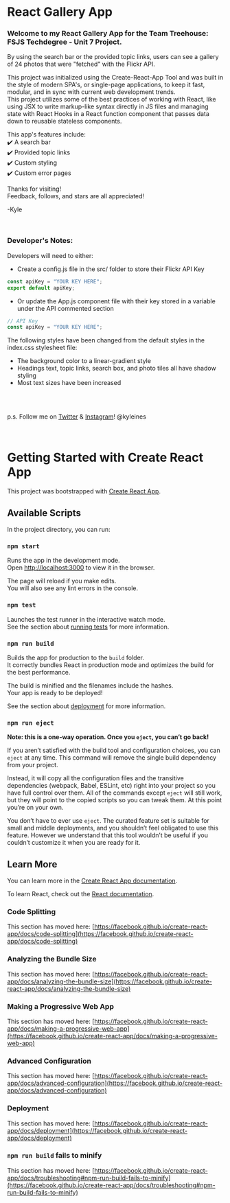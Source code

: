 # React Gallery App

### Welcome to my React Gallery App for the Team Treehouse: FSJS Techdegree - Unit 7 Project.

By using the search bar or the provided topic links, users can see a gallery of 24 photos that were "fetched" with the Flickr API.

This project was initialized using the Create-React-App Tool and was built in the style of modern SPA's, or single-page applications, to keep it fast, modular, and in sync with current web development trends. \
This project utilizes some of the best practices of working with React, like using JSX to write markup-like syntax directly in JS files and managing state with React Hooks in a React function component that passes data down to reusable stateless components.

This app's features include: \
:heavy_check_mark: A search bar \
:heavy_check_mark: Provided topic links \
:heavy_check_mark: Custom styling \
:heavy_check_mark: Custom error pages

Thanks for visiting! \
Feedback, follows, and stars are all appreciated!

-Kyle

<br>

### Developer's Notes:
Developers will need to either:
- Create a config.js file in the src/ folder to store their Flickr API Key
```javascript
const apiKey = "YOUR KEY HERE";
export default apiKey;
```
- Or update the App.js component file with their key stored in a variable under the API commented section
```javascript
// API Key
const apiKey = "YOUR KEY HERE";
```
The following styles have been changed from the default styles in the index.css stylesheet file:
- The background color to a linear-gradient style
- Headings text, topic links, search box, and photo tiles all have shadow styling
- Most text sizes have been increased

<br>
<br>

p.s. Follow me on [Twitter](https://twitter.com/kyleines) & [Instagram](https://instagram.com/kyleines)! @kyleines

<br>

# Getting Started with Create React App

This project was bootstrapped with [Create React App](https://github.com/facebook/create-react-app).

## Available Scripts

In the project directory, you can run:

### `npm start`

Runs the app in the development mode.\
Open [http://localhost:3000](http://localhost:3000) to view it in the browser.

The page will reload if you make edits.\
You will also see any lint errors in the console.

### `npm test`

Launches the test runner in the interactive watch mode.\
See the section about [running tests](https://facebook.github.io/create-react-app/docs/running-tests) for more information.

### `npm run build`

Builds the app for production to the `build` folder.\
It correctly bundles React in production mode and optimizes the build for the best performance.

The build is minified and the filenames include the hashes.\
Your app is ready to be deployed!

See the section about [deployment](https://facebook.github.io/create-react-app/docs/deployment) for more information.

### `npm run eject`

**Note: this is a one-way operation. Once you `eject`, you can’t go back!**

If you aren’t satisfied with the build tool and configuration choices, you can `eject` at any time. This command will remove the single build dependency from your project.

Instead, it will copy all the configuration files and the transitive dependencies (webpack, Babel, ESLint, etc) right into your project so you have full control over them. All of the commands except `eject` will still work, but they will point to the copied scripts so you can tweak them. At this point you’re on your own.

You don’t have to ever use `eject`. The curated feature set is suitable for small and middle deployments, and you shouldn’t feel obligated to use this feature. However we understand that this tool wouldn’t be useful if you couldn’t customize it when you are ready for it.

## Learn More

You can learn more in the [Create React App documentation](https://facebook.github.io/create-react-app/docs/getting-started).

To learn React, check out the [React documentation](https://reactjs.org/).

### Code Splitting

This section has moved here: [https://facebook.github.io/create-react-app/docs/code-splitting](https://facebook.github.io/create-react-app/docs/code-splitting)

### Analyzing the Bundle Size

This section has moved here: [https://facebook.github.io/create-react-app/docs/analyzing-the-bundle-size](https://facebook.github.io/create-react-app/docs/analyzing-the-bundle-size)

### Making a Progressive Web App

This section has moved here: [https://facebook.github.io/create-react-app/docs/making-a-progressive-web-app](https://facebook.github.io/create-react-app/docs/making-a-progressive-web-app)

### Advanced Configuration

This section has moved here: [https://facebook.github.io/create-react-app/docs/advanced-configuration](https://facebook.github.io/create-react-app/docs/advanced-configuration)

### Deployment

This section has moved here: [https://facebook.github.io/create-react-app/docs/deployment](https://facebook.github.io/create-react-app/docs/deployment)

### `npm run build` fails to minify

This section has moved here: [https://facebook.github.io/create-react-app/docs/troubleshooting#npm-run-build-fails-to-minify](https://facebook.github.io/create-react-app/docs/troubleshooting#npm-run-build-fails-to-minify)
